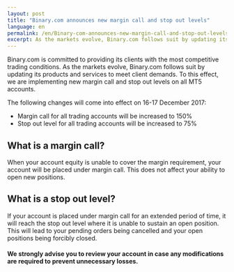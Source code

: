 ```yaml
---
layout: post
title: "Binary.com announces new margin call and stop out levels"
language: en
permalink: /en/Binary-com-announces-new-margin-call-and-stop-out-levels/
excerpt: As the markets evolve, Binary.com follows suit by updating its products and services to meet client demands. To this effect, we are implementing new margin call and stop out levels on all MT5 accounts...
---
```

Binary.com is committed to providing its clients with the most competitive trading conditions. As the markets evolve, Binary.com follows suit by updating its products and services to meet client demands. To this effect, we are implementing new margin call and stop out levels on all MT5 accounts.

The following changes will come into effect on 16-17 December 2017:
<ul class="bullet">
	<li>Margin call for all trading accounts will be increased to 150%</li>
	<li>Stop out level for all trading accounts will be increased to 75%</li>
</ul>

## What is a margin call?

When your account equity is unable to cover the margin requirement, your account will be placed under margin call. This does not affect your ability to open new positions.

## What is a stop out level?

If your account is placed under margin call for an extended period of time, it will reach the stop out level where it is unable to sustain an open position. This will lead to your pending orders being cancelled and your open positions being forcibly closed.

#### We strongly advise you to review your account in case any modifications are required to prevent unnecessary losses.